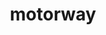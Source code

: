 ---
layout: smileys&emotion
title: motorway
emoji: motorway
permalink: 🛣.html
image: assets/img/3moji/motorway.png
---